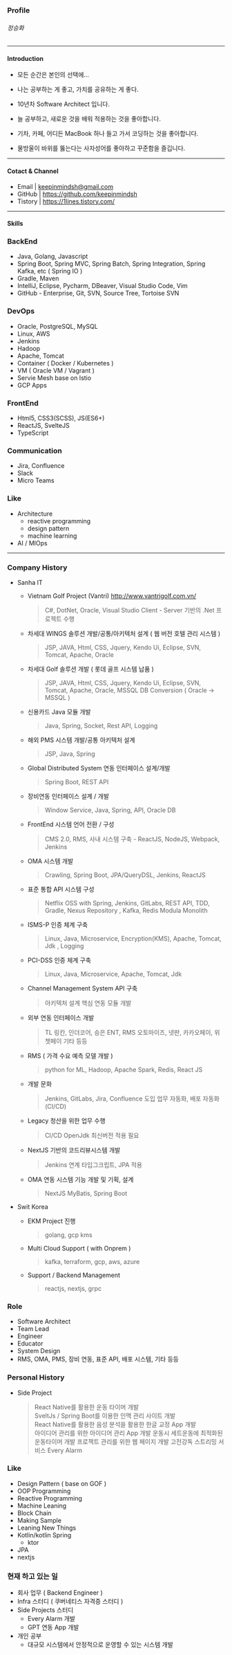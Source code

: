 ### Profile

###### 정승화 

***

#### Introduction 

 - 모든 순간은 본인의 선택에...
 
 - 나는 공부하는 게 좋고, 가치를 공유하는 게 좋다. 
 - 10년차 Software Architect 입니다.
 - 늘 공부하고, 새로운 것을 배워 적용하는 것을 좋아합니다.
 - 기차, 카페, 어디든 MacBook 하나 들고 가서 코딩하는 것을 좋아합니다.
 - 물방울이 바위를 뚫는다는 사자성어를 좋아하고 꾸준함을 즐깁니다.


***

#### Cotact & Channel

 - Email | keepinmindsh@gmail.com
 - GitHub | https://github.com/keepinmindsh
 - Tistory | https://1lines.tistory.com/

***

#### Skills

### BackEnd

- Java, Golang, Javascript 
- Spring Boot, Spring MVC, Spring Batch, Spring Integration, Spring Kafka, etc ( Spring IO ) 
- Gradle, Maven
- IntelliJ, Eclipse, Pycharm, DBeaver, Visual Studio Code, Vim
- GitHub - Enterprise, Git, SVN, Source Tree, Tortoise SVN


### DevOps

 - Oracle, PostgreSQL, MySQL
 - Linux, AWS
 - Jenkins
 - Hadoop 
 - Apache, Tomcat 
 - Container ( Docker / Kubernetes ) 
 - VM ( Oracle VM / Vagrant )
 - Servie Mesh base on Istio 
 - GCP Apps 


### FrontEnd
 
  - Html5, CSS3(SCSS), JS(ES6+)
  - ReactJS, SvelteJS
  - TypeScript


### Communication 

   - Jira, Confluence
   - Slack 
   - Micro Teams 


### Like

   - Architecture
     - reactive programming
     - design pattern
     - machine learning 
   - AI / MlOps  
     
  


***

### Company History 

- Sanha IT 

  - Vietnam Golf Project (Vantri) <http://www.vantrigolf.com.vn/>
    > C#, DotNet, Oracle, Visual Studio 
    > Client - Server 기반의 .Net 프로젝트 수행 

  - 차세대 WINGS 솔루션 개발/공통/아키텍처 설계 ( 웹 버전 호텔 관리 시스템 ) 
    > JSP, JAVA, Html, CSS, Jquery, Kendo Ui, Eclipse, SVN, Tomcat, Apache, Oracle

  - 차세대 Golf 솔루션 개발 ( 롯데 골프 시스템 납품 ) 
    > JSP, JAVA, Html, CSS, Jquery, Kendo Ui, Eclipse, SVN, Tomcat, Apache, Oracle, MSSQL
    > DB Conversion ( Oracle -> MSSQL ) 

  - 신용카드 Java 모듈 개발 
    > Java, Spring, Socket, Rest API, Logging 

  - 해외 PMS 시스템 개발/공통 아키텍처 설계
    > JSP, Java, Spring

  - Global Distributed System 연동 인터페이스 설계/개발 
    > Spring Boot, REST API 

  - 장비연동 인터페이스 설계 / 개발 
    > Window Service, Java, Spring, API, Oracle DB

  - FrontEnd 시스템 언어 전환 / 구성
    > CMS 2.0, RMS, 사내 시스템 구축 - ReactJS, NodeJS, Webpack, Jenkins

  - OMA 시스템 개발 
    > Crawling, Spring Boot, JPA/QueryDSL, Jenkins, ReactJS

  - 표준 통합 API 시스템 구성 
    > Netflix OSS with Spring, Jenkins, GitLabs, REST API, TDD, Gradle, Nexus Repository , Kafka, Redis 
    > Modula Monolith 

  - ISMS-P 인증 체계 구축 
    > Linux, Java, Microservice, Encryption(KMS), Apache, Tomcat, Jdk , Logging

  - PCI-DSS 인증 체계 구축
    > Linux, Java, Microservice, Apache, Tomcat, Jdk 

  - Channel Management System API 구축
    > 아키텍처 설계
    > 핵심 연동 모듈 개발 

  - 외부 연동 인터페이스 개발 
    > TL 링칸, 인더코어, 승은 ENT, RMS 오토마이즈, 넷판, 카카오페이, 위쳇페이 기타 등등 

  - RMS ( 가격 수요 예측 모델 개발 ) 
    > python for ML, Hadoop, Apache Spark, Redis, React JS

  - 개발 문화 
    > Jenkins, GitLabs, Jira, Confluence 도입 
    > 업무 자동화, 배포 자동화(CI/CD) 

  - Legacy 청산을 위한 업무 수행 
    > CI/CD
    > OpenJdk 최신버전 적용 필요 

  - NextJS 기반의 코드리뷰시스템 개발 
    > Jenkins 연계
    > 타입그크립트, JPA 적용 

  - OMA 연동 시스템 기능 개발 및 기획, 설계
    > NextJS
    > MyBatis, Spring Boot

- Swit Korea 

  - EKM Project 진행 
    > golang, gcp kms

  - Multi Cloud Support ( with Onprem ) 
    > kafka, terraform, gcp, aws, azure

  - Support / Backend Management 
    > reactjs, nextjs, grpc


### Role

 - Software Architect
 - Team Lead
 - Engineer 
 - Educator 
 - System Design 
 - RMS, OMA, PMS, 장비 연동, 표준 API, 배포 시스템, 기타 등등 

### Personal History

 - Side Project
   > React Native를 활용한 운동 타이머 개발     
   > SveltJs / Spring Boot를 이용한 인맥 관리 사이트 개발    
   > React Native를 활용한 음성 분석을 활용한 한글 교정 App 개발   
   > 아이디어 관리를 위한 아이디어 관리 App 개발 
   > 운동시 세트운동에 최적화된 운동타이머 개발 
   > 프로잭트 관리를 위한 웹 페이지 개발 
   > 고전강독 스트리밍 서비스 
   > Every Alarm 


### Like

  - Design Pattern ( base on GOF ) 
  - OOP Programming
  - Reactive Programming 
  - Machine Leaning
  - Block Chain 
  - Making Sample 
  - Leaning New Things 
  - Kotlin/kotlin Spring
    - ktor
  - JPA 
  - nextjs


### 현재 하고 있는 일 

 - 회사 업무 ( Backend Engineer ) 
 - Infra 스터디 ( 쿠버네티스 자격증 스터디 ) 
 - Side Projects 스터디 
   - Every Alarm 개발  
   - GPT 연동 App 개발 
 - 개인 공부 
   - 대규모 시스템에서 안정적으로 운영할 수 있는 시스템 개발 
   

